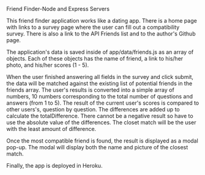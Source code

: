 Friend Finder-Node and Express Servers

This friend finder application works like a dating app. There is a home page with links to a survey page where the user can fill out a compatibility survey. There is also a link to the API Friends list and to the author's Github page.

The application's data is saved inside of app/data/friends.js as an array of objects. Each of these objects has the name of friend, a link to his/her photo, and his/her scores (1 - 5).

 When the user finished answering all fields in the survey and click submit, the data will be matched against the existing list of potential friends in the friends array. The user's results is converted into a simple array of numbers, 10 numbers corresponding to the total number of questions and answers (from 1 to 5). The result of the current user's scores is compared to other users's, question by question. The differences are added up to calculate the totalDifference. There cannot be a negative result so have to use the absolute value of the differences. The closet match will be the user with the 
 least amount of difference.

 Once the most compatible friend is found, the result is displayed as a modal pop-up. The modal will display both the name and picture of the closest match.

 Finally, the app is deployed in Heroku. 

